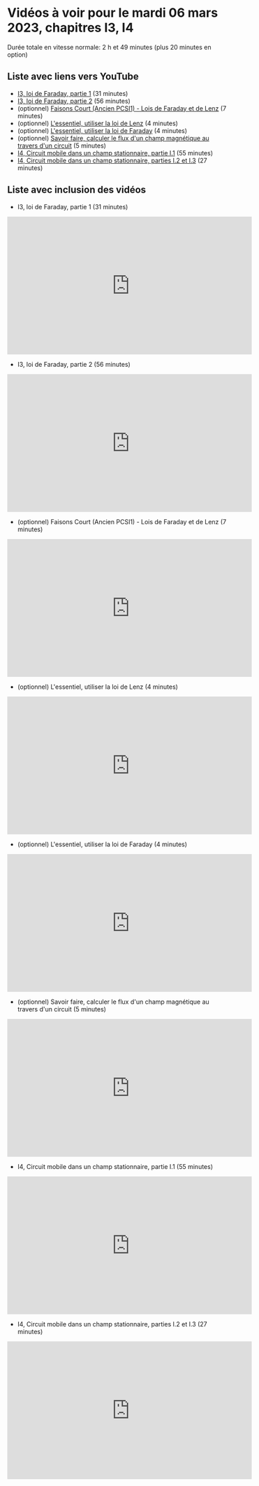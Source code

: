 
# Vidéos à voir pour le mardi 06 mars 2023, chapitres I3, I4

Durée totale en vitesse normale: 2 h et 49 minutes (plus 20 minutes en option)

## Liste avec liens vers YouTube

*  [I3, loi de Faraday, partie 1](https://youtu.be/XZO-up9ttb0) (31 minutes)
*  [I3, loi de Faraday, partie 2](https://youtu.be/X6mN1BHWx2Y) (56 minutes)
* (optionnel) [Faisons Court (Ancien PCSI1) - Lois de Faraday et de Lenz](https://youtu.be/xXxS0f1ynPE) (7 minutes)
* (optionnel) [L'essentiel, utiliser la loi de Lenz](https://youtu.be/aoH1N9rMAxM) (4 minutes)
* (optionnel) [L'essentiel, utiliser la loi de Faraday](https://youtu.be/mdgf9dzgGYY) (4 minutes)
* (optionnel) [Savoir faire, calculer le flux d'un champ magnétique au travers d'un circuit](https://youtu.be/0JGzGpSZxR4) (5 minutes)
*  [I4, Circuit mobile dans un champ stationnaire, partie I.1](https://youtu.be/-ilV49YxJxk) (55 minutes)
*  [I4, Circuit mobile dans un champ stationnaire, parties I.2 et I.3](https://youtu.be/O0X-MzXqo9E) (27 minutes)

## Liste avec inclusion des vidéos

*  I3, loi de Faraday, partie 1 (31 minutes)

 <div style="text-align:center">
<iframe width="560" height="315" src="https://www.youtube.com/embed/XZO-up9ttb0" title="YouTube video player" frameborder="0" allow="accelerometer; autoplay; clipboard-write; encrypted-media; gyroscope; picture-in-picture" allowfullscreen></iframe>
</div>
 

*  I3, loi de Faraday, partie 2 (56 minutes)

 <div style="text-align:center">
<iframe width="560" height="315" src="https://www.youtube.com/embed/X6mN1BHWx2Y" title="YouTube video player" frameborder="0" allow="accelerometer; autoplay; clipboard-write; encrypted-media; gyroscope; picture-in-picture" allowfullscreen></iframe>
</div>
 

* (optionnel) Faisons Court (Ancien PCSI1) - Lois de Faraday et de Lenz (7 minutes)

 <div style="text-align:center">
<iframe width="560" height="315" src="https://www.youtube.com/embed/xXxS0f1ynPE" title="YouTube video player" frameborder="0" allow="accelerometer; autoplay; clipboard-write; encrypted-media; gyroscope; picture-in-picture" allowfullscreen></iframe>
</div>
 

* (optionnel) L'essentiel, utiliser la loi de Lenz (4 minutes)

 <div style="text-align:center">
<iframe width="560" height="315" src="https://www.youtube.com/embed/aoH1N9rMAxM" title="YouTube video player" frameborder="0" allow="accelerometer; autoplay; clipboard-write; encrypted-media; gyroscope; picture-in-picture" allowfullscreen></iframe>
</div>
 

* (optionnel) L'essentiel, utiliser la loi de Faraday (4 minutes)

 <div style="text-align:center">
<iframe width="560" height="315" src="https://www.youtube.com/embed/mdgf9dzgGYY" title="YouTube video player" frameborder="0" allow="accelerometer; autoplay; clipboard-write; encrypted-media; gyroscope; picture-in-picture" allowfullscreen></iframe>
</div>
 

* (optionnel) Savoir faire, calculer le flux d'un champ magnétique au travers d'un circuit (5 minutes)

 <div style="text-align:center">
<iframe width="560" height="315" src="https://www.youtube.com/embed/0JGzGpSZxR4" title="YouTube video player" frameborder="0" allow="accelerometer; autoplay; clipboard-write; encrypted-media; gyroscope; picture-in-picture" allowfullscreen></iframe>
</div>
 

*  I4, Circuit mobile dans un champ stationnaire, partie I.1 (55 minutes)

 <div style="text-align:center">
<iframe width="560" height="315" src="https://www.youtube.com/embed/-ilV49YxJxk" title="YouTube video player" frameborder="0" allow="accelerometer; autoplay; clipboard-write; encrypted-media; gyroscope; picture-in-picture" allowfullscreen></iframe>
</div>
 

*  I4, Circuit mobile dans un champ stationnaire, parties I.2 et I.3 (27 minutes)

 <div style="text-align:center">
<iframe width="560" height="315" src="https://www.youtube.com/embed/O0X-MzXqo9E" title="YouTube video player" frameborder="0" allow="accelerometer; autoplay; clipboard-write; encrypted-media; gyroscope; picture-in-picture" allowfullscreen></iframe>
</div>
 

